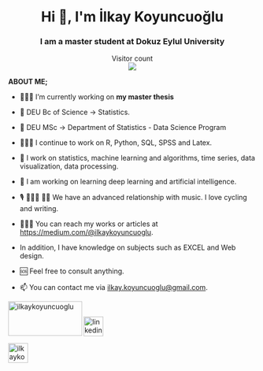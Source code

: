 <h1 align="center">Hi 👋, I'm İlkay Koyuncuoğlu</h1>
<h3 align="center">I am a master student at Dokuz Eylul University</h3>

<p align="center"> 
  Visitor count<br>
   <img src="https://profile-counter.glitch.me/ilkaykoyuncuoglu/count.svg" />
</p>

**ABOUT ME;**

- 👩🏽‍💻 I’m currently working on **my master thesis**

- 🔭 DEU Bc of Science -> Statistics.

- 🔭 DEU MSc -> Department of Statistics - Data Science Program

- 👩🏽‍💻 I continue to work on R, Python, SQL, SPSS and Latex.

- 🤔 I work on statistics, machine learning and algorithms, time series, data visualization, data processing.

- 💬 I am working on learning deep learning and artificial intelligence.

- 🎙️ 🚴🏽‍♀️ ✍🏽 We have an advanced relationship with music. I love cycling and writing.

- 👩🏽‍🏭 You can reach my works or articles at https://medium.com/@ilkaykoyuncuoglu.

- In addition, I have knowledge on subjects such as EXCEL and Web design.

- 🆘 Feel free to consult anything.

- 📫 You can contact me via ilkay.koyuncuoglu@gmail.com.


<a style= "padding-left: 50px" href="https://ilkaykoyuncuoglu.medium.com/" target="_blank">
  <img align="left" src="https://user-images.githubusercontent.com/70684994/156036055-9f9e46ab-5a09-415a-8f70-cea5c27832a6.png" alt="ilkaykoyuncuoglu" height="70" width="150" />
</a>

[<img src='https://cdn.jsdelivr.net/npm/simple-icons@3.0.1/icons/medium.svg' alt='linkedin' height='40'>](https://ilkaykoyuncuoglu.medium.com/)


<a href="https://www.linkedin.com/in/ilkay-koyuncuoglu-60b491105/" target="_blank">
  <img align="center" src="https://raw.githubusercontent.com/rahuldkjain/github-profile-readme-generator/master/src/images/icons/Social/linked-in-alt.svg" alt="ilkaykoyuncuoglu" height="40" width="40" />
</a>


